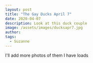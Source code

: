 ```yaml
---
layout: post
title: "The Gay Ducks April 7"
date: 2020-04-07
description: Look at this duck couple
image: /assets/images/ducksapr7.jpg
author: 
tags: 
  - Suzanne
---
```


I'll add more photos of them I have loads